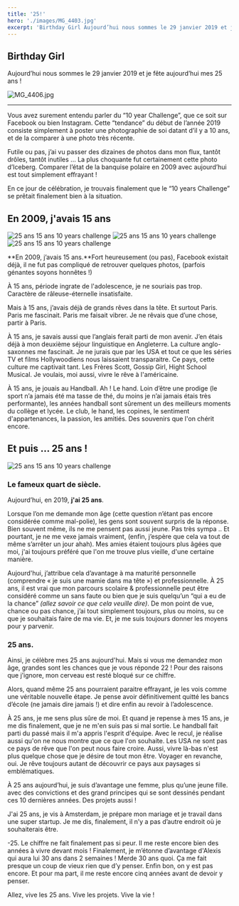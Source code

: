 ```yaml
---
title: '25!'
hero: './images/MG_4403.jpg'
excerpt: 'Birthday Girl Aujourd’hui nous sommes le 29 janvier 2019 et je fête aujourd’hui mes 25 ans ! — Vous avez surement entendu parler du “10 year Challenge”, que ce soit sur Facebook ou bien Instagram. Cette “tendance” du début de l’année 2019 consiste simplement à poster une photographie de soi datant d’il y a 10'
---
```


## Birthday Girl

Aujourd’hui nous sommes le 29 janvier 2019 et je fête aujourd’hui mes 25 ans !

<img alt="MG_4406.jpg" src="./images/MG_4406.jpg" title="Cette photo est bien plus compliquée en réalité à faire ahah !" />

---

Vous avez surement entendu parler du “10 year Challenge”, que ce soit sur Facebook ou bien Instagram. Cette “tendance” du début de l’année 2019 consiste simplement à poster une photographie de soi datant d’il y a 10 ans, et de la comparer à une photo très récente.

Futile ou pas, j’ai vu passer des dizaines de photos dans mon flux, tantôt drôles, tantôt inutiles ... La plus choquante fut certainement cette photo d’Iceberg. Comparer l’état de la banquise polaire en 2009 avec aujourd’hui est tout simplement effrayant !

En ce jour de célébration, je trouvais finalement que le “10 years Challenge” se prêtait finalement bien à la situation.

## En 2009, j'avais 15 ans

<gallery>
<img alt="25 ans 15 ans 10 years challenge" src="./images/10398627_1134857489153_5158342_n.jpg">
<img alt="25 ans 15 ans 10 years challenge" src="./images/3311_1159270179455_78290_n.jpg">
<img alt="25 ans 15 ans 10 years challenge" src="./images/4619_1175159336674_4210043_n.jpg">
</gallery>

**En 2009, j’avais 15 ans.**Fort heureusement (ou pas), Facebook existait déjà, il ne fut pas compliqué de retrouver quelques photos, (parfois génantes soyons honnêtes !)

À 15 ans, période ingrate de l'adolescence, je ne souriais pas trop. Caractère de râleuse-éternelle insatisfaite.

Mais à 15 ans, j’avais déjà de grands rêves dans la tête. Et surtout Paris. Paris me fascinait. Paris me faisait vibrer. Je ne rêvais que d’une chose, partir à Paris.

À 15 ans, je savais aussi que l’anglais ferait parti de mon avenir. J’en étais déjà à mon deuxième séjour linguistique en Angleterre. La culture anglo-saxonnes me fascinait. Je ne jurais que par les USA et tout ce que les séries TV et films Hollywoodiens nous laissaient transparaitre. Ce pays, cette culture me captivait tant. Les Frères Scott, Gossip Girl, Hight School Musical. Je voulais, moi aussi, vivre le rêve à l'américaine.

À 15 ans, je jouais au Handball. Ah ! Le hand. Loin d’être une prodige (le sport n’a jamais été ma tasse de thé, du moins je n’ai jamais étais très performante), les années handball sont sûrement un des meilleurs moments du collège et lycée. Le club, le hand, les copines, le sentiment d'appartenances, la passion, les amitiés. Des souvenirs que l'on chérit encore.

## Et puis ... 25 ans !

<img alt="25 ans 15 ans 10 years challenge" src="./images/MG_4265.jpg">

### Le fameux quart de siècle.

Aujourd’hui, en 2019, **j'ai 25 ans**.

Lorsque l’on me demande mon âge (cette question n’étant pas encore considérée comme mal-polie), les gens sont souvent surpris de la réponse. Bien souvent même, ils ne me pensent pas aussi jeune. Pas très sympa .. Et pourtant, je ne me vexe jamais vraiment, (enfin, j’espère que cela va tout de même s’arrêter un jour ahah). Mes amies étaient toujours plus âgées que moi, j'ai toujours préféré que l'on me trouve plus vieille, d'une certaine manière.

Aujourd'hui, j’attribue cela d’avantage à ma maturité personnelle (comprendre « je suis une mamie dans ma tête ») et professionnelle. À 25 ans, il est vrai que mon parcours scolaire & professionnelle peut être considéré comme un sans faute ou bien que je suis quelqu’un “qui a eu de la chance” _(allez savoir ce que cela veuille dire)_. De mon point de vue, chance ou pas chance, j’ai tout simplement toujours, plus ou moins, su ce que je souhaitais faire de ma vie. Et, je me suis toujours donner les moyens pour y parvenir.

### 25 ans.

Ainsi, je célèbre mes 25 ans aujourd'hui. Mais si vous me demandez mon âge, grandes sont les chances que je vous réponde 22 ! Pour des raisons que j’ignore, mon cerveau est resté bloqué sur ce chiffre.

Alors, quand même 25 ans pourraient paraitre effrayant, je les vois comme une véritable nouvelle étape. Je pense avoir définitivement quitté les bancs d’école (ne jamais dire jamais !) et dire enfin au revoir à l’adolescence.

À 25 ans, je me sens plus sûre de moi. Et quand je repense à mes 15 ans, je me dis finalement, que je ne m'en suis pas si mal sortie. Le handball fait parti du passé mais il m'a appris l'esprit d'équipe. Avec le recul, je réalise aussi qu'on ne nous montre que ce que l'on souhaite. Les USA ne sont pas ce pays de rêve que l'on peut nous faire croire. Aussi, vivre là-bas n'est plus quelque chose que je désire de tout mon être. Voyager en revanche, oui. Je rêve toujours autant de découvrir ce pays aux paysages si emblématiques.

À 25 ans aujourd’hui, je suis d’avantage une femme, plus qu’une jeune fille. avec des convictions et des grand principes qui se sont dessinés pendant ces 10 dernières années. Des projets aussi !

J'ai 25 ans, je vis à Amsterdam, je prépare mon mariage et je travail dans une super startup. Je me dis, finalement, il n’y a pas d’autre endroit où je souhaiterais être.

-25. Le chiffre ne fait finalement pas si peur. Il me reste encore bien des années à vivre devant mois ! Finalement, je m’étonne d’avantage d'Alexis qui aura lui 30 ans dans 2 semaines ! Merde 30 ans quoi. Ça me fait presque un coup de vieux rien que d’y penser. Enfin bon, on y est pas encore. Et pour ma part, il me reste encore cinq années avant de devoir y penser.

Allez, vive les 25 ans. Vive les projets. Vive la vie !

